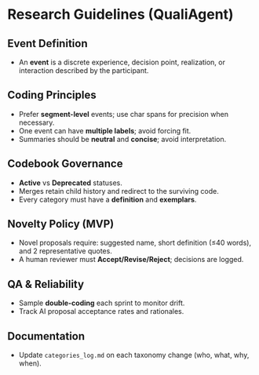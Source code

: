 # Research Guidelines (QualiAgent)

## Event Definition
- An **event** is a discrete experience, decision point, realization, or interaction described by the participant.

## Coding Principles
- Prefer **segment-level** events; use char spans for precision when necessary.
- One event can have **multiple labels**; avoid forcing fit.
- Summaries should be **neutral** and **concise**; avoid interpretation.

## Codebook Governance
- **Active** vs **Deprecated** statuses.
- Merges retain child history and redirect to the surviving code.
- Every category must have a **definition** and **exemplars**.

## Novelty Policy (MVP)
- Novel proposals require: suggested name, short definition (≤40 words), and 2 representative quotes.
- A human reviewer must **Accept/Revise/Reject**; decisions are logged.

## QA & Reliability
- Sample **double-coding** each sprint to monitor drift.
- Track AI proposal acceptance rates and rationales.

## Documentation
- Update `categories_log.md` on each taxonomy change (who, what, why, when).
